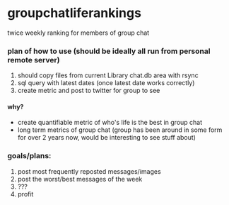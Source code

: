 # groupchatliferankings
twice weekly ranking for members of group chat

### plan of how to use (should be ideally all run from personal remote server)
1. should copy files from current Library chat.db area with rsync
2. sql query with latest dates (once latest date works correctly)
3. create metric and post to twitter for group to see

#### why?
- create quantifiable metric of who's life is the best in group chat
- long term metrics of group chat (group has been around in some form for over 2 years now, would be interesting to see stuff about)


### goals/plans: 
1. post most frequently reposted messages/images
2. post the worst/best messages of the week
3. ???
4. profit
